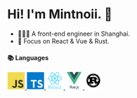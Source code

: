 # Hi! I'm Mintnoii. 👋

- 👨🏻‍💻 A front-end engineer in Shanghai.
- 🌱 Focus on React & Vue & Rust.

<h4 align="left">📚 Languages</h4>
<p align="left">
  <a href="https://developer.mozilla.org/en-US/docs/Web/JavaScript" target="_blank" rel="noreferrer">
    <img src="https://raw.githubusercontent.com/devicons/devicon/master/icons/javascript/javascript-original.svg" alt="javascript" width="40" height="40"/>
  </a>
    <a href="https://www.typescriptlang.org/" target="_blank" rel="noreferrer">
    <img src="https://raw.githubusercontent.com/devicons/devicon/master/icons/typescript/typescript-original.svg" alt="typescript" width="40" height="40"/>
  </a>
  <a href="https://reactjs.org/" target="_blank" rel="noreferrer">
    <img src="https://raw.githubusercontent.com/devicons/devicon/master/icons/react/react-original-wordmark.svg" alt="react" width="40" height="40"/>
  </a>
  <a href="https://vuejs.org/" target="_blank" rel="noreferrer">
    <img src="https://raw.githubusercontent.com/devicons/devicon/master/icons/vuejs/vuejs-original-wordmark.svg" alt="vuejs" width="40" height="40"/>
  </a>
  <a href="https://www.rust-lang.org" target="_blank" rel="noreferrer">
    <img src="https://raw.githubusercontent.com/devicons/devicon/master/icons/rust/rust-plain.svg" alt="rust" width="40" height="40"/>
  </a>
</p>
<!--
<h4>👾 Github Stats & Most Used Languages</h4>
<img align="left" style="max-width: 100%;width: 475px;height: 162px;" src="https://github-readme-stats.vercel.app/api?username=Mintnoii&theme=tokyonight&show_icons=true&hide=contribs" />
<img align="center" style="max-width: 100%;height: 162px;" src="https://github-readme-stats.vercel.app/api/top-langs/?username=Mintnoii&layout=compact&theme=tokyonight" />
-->



